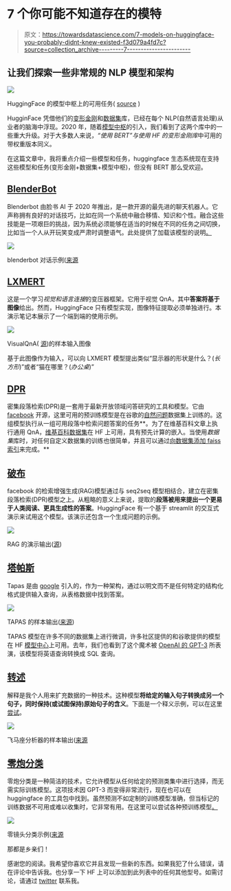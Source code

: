 # 7 个你可能不知道存在的模特

> 原文：<https://towardsdatascience.com/7-models-on-huggingface-you-probably-didnt-knew-existed-f3d079a4fd7c?source=collection_archive---------7----------------------->

## 让我们探索一些非常规的 NLP 模型和架构

![](img/8df14a4731d3fca0e7faf882dd3424d5.png)

HuggingFace 的模型中枢上的可用任务( [source](https://huggingface.co/models) )

HugginFace 凭借他们的[变形金刚](https://huggingface.co/transformers/)和[数据集](https://huggingface.co/docs/datasets/#)库，已经在每个 NLP(自然语言处理)从业者的脑海中浮现。2020 年，随着[模型中枢](https://huggingface.co/models)的引入，我们看到了这两个库中的一些重大升级。对于大多数人来说，*“使用 BERT”与使用 HF 的变形金刚库*中可用的带权重版本同义。

在这篇文章中，我将重点介绍一些模型和任务，huggingface 生态系统现在支持这些模型和任务(变形金刚+数据集+模型中枢)，但没有 BERT 那么受欢迎。

## [**BlenderBot**](https://ai.facebook.com/blog/state-of-the-art-open-source-chatbot/)

Blenderbot 由脸书 AI 于 2020 年推出，是一款开源的最先进的聊天机器人。它声称拥有良好的对话技巧，比如在同一个系统中融合移情、知识和个性。融合这些技能是一项艰巨的挑战，因为系统必须能够在适当的时候在不同的任务之间切换，比如当一个人从开玩笑变成严肃时调整语气。此处提供了加载该模型的说明[。](https://huggingface.co/transformers/model_doc/blenderbot_small.html#blenderbotsmallforconditionalgeneration)

![](img/64ad174084c5c42c0f8cddf9a1a19559.png)

blenderbot 对话示例([来源](https://parl.ai/projects/recipes/)

## [LXMERT](https://arxiv.org/abs/1908.07490)

这是一个学习*视觉和语言连接*的变压器框架。它用于视觉 QnA，其中**答案将基于图像**给出。然而，HuggingFace 只有模型实现，图像特征提取必须单独进行。本演示笔记本展示了一个端到端的使用示例。

![](img/a7fa39fb6b530f9fe2a25a8f8c993653.png)

VisualQnA( [源](https://colab.research.google.com/drive/18TyuMfZYlgQ_nXo-tr8LCnzUaoX0KS-h?usp=sharing))的样本输入图像

基于此图像作为输入，可以向 LXMERT 模型提出类似“显示器的形状是什么？(*长方形*)”或者“猫在哪里？(*办公桌*)”

## [DPR](https://huggingface.co/transformers/model_doc/dpr.html)

密集段落检索(DPR)是一套用于最新开放领域问答研究的工具和模型。它由 [facebook](https://github.com/facebookresearch/DPR) 开源，这里可用的预训练模型是在谷歌的[自然问题](https://ai.google.com/research/NaturalQuestions/)数据集上训练的。这组模型执行从一组可用段落中检索问题答案的任务**。为了在维基百科文章上执行通用 QnA，[维基百科数据集](https://huggingface.co/datasets/wikipedia)在 HF 上可用，具有预先计算的嵌入。当使用*数据集*库时，对任何自定义数据集的训练也很简单，并且可以通过[向数据集添加 faiss 索引](https://huggingface.co/docs/datasets/faiss_and_ea.html)来完成。**

## [破布](https://huggingface.co/transformers/model_doc/rag.html)

facebook 的检索增强生成(RAG)模型通过与 seq2seq 模型相结合，建立在密集段落检索(DPR)模型之上。从粗略的意义上来说，提取的**段落被用来提出一个更易于人类阅读、更具生成性的答案**。HuggingFace 有一个基于 streamlit 的交互式演示来试用这个模型。该演示还包含一个生成问题的示例。

![](img/6dcd2d7af767cacad3203e55873ee94d.png)

RAG 的演示输出([源](https://huggingface.co/rag/))

## [塔帕斯](https://huggingface.co/transformers/model_doc/tapas.html)

Tapas 是由 [google](https://ai.googleblog.com/2020/04/using-neural-networks-to-find-answers.html) 引入的，作为一种架构，通过以明文而不是任何特定的结构化格式提供输入查询，从表格数据中找到答案。

![](img/1e89e156451e1105c0e404a1c327253a.png)

TAPAS 的样本输出([来源](https://huggingface.co/google/tapas-base-finetuned-wtq))

TAPAS 模型在许多不同的数据集上进行微调，许多社区提供的和谷歌提供的模型在 HF [模型中心](https://huggingface.co/models?search=tapas)上可用。去年，我们也看到了这个魔术被 [OpenAI 的 GPT-3](https://twitter.com/FaraazNishtar/status/1285934622891667457) 所表演，该模型将英语查询转换成 SQL 查询。

## [转述](https://huggingface.co/models?search=paraphrase)

解释是我个人用来扩充数据的一种技术。这种模型**将给定的输入句子转换成另一个句子，同时保持(或试图保持)原始句子的含义**。下面是一个释义示例，可以在这里[尝试](https://huggingface.co/tuner007/pegasus_paraphrase?text=One+way+to+get+good+vector+representations+for+text+passages+is+to+use+the+DPR+model.+)。

![](img/edb67ebf54f97b7180c50c878160aa60.png)

飞马座分析器的样本输出([来源](https://huggingface.co/tuner007/pegasus_paraphrase)

## [零炮分类](https://joeddav.github.io/blog/2020/05/29/ZSL.html)

零炮分类是一种简洁的技术，它允许模型从任何给定的预测类集中进行选择，而无需实际训练模型。这项技术因 GPT-3 而变得非常流行，现在也可以在 huggingface 的工具包中找到。虽然预测不如定制的训练模型准确，但当标记的训练数据不可用或难以收集时，它非常有用。在这里可以尝试各种预训练模型[。](https://huggingface.co/models?pipeline_tag=zero-shot-classification)

![](img/b57932fc543e46ae50576ec72b25bc89.png)

零镜头分类示例([来源](https://huggingface.co/facebook/bart-large-mnli)

那都是乡亲们！

感谢您的阅读。我希望你喜欢它并且发现一些新的东西。如果我犯了什么错误，请在评论中告诉我。也分享一下 HF 上可以添加到此列表中的任何其他型号。如需讨论，请通过 [twitter](https://twitter.com/kartik_godawat) 联系我。